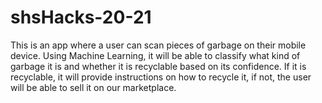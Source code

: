 # shsHacks-20-21

This is an app where a user can scan pieces of garbage on their mobile device. Using Machine Learning, it will be able to classify what kind of garbage it is and whether it is recyclable based on its confidence. If it is recyclable, it will provide instructions on how to recycle it, if not, the user will be able to sell it on our marketplace. 

